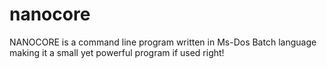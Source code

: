 # nanocore
NANOCORE is a command line program written in Ms-Dos Batch language making it a small yet powerful program if used right!
